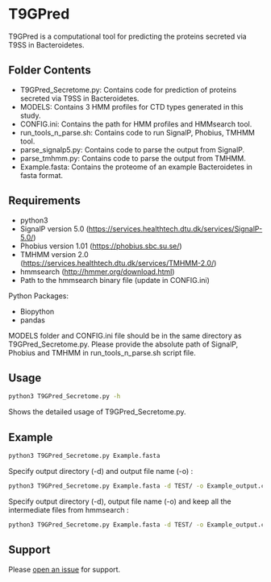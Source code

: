 # T9GPred

T9GPred is a computational tool for predicting the proteins secreted via T9SS in Bacteroidetes.

## Folder Contents
- T9GPred_Secretome.py: Contains code for prediction of proteins secreted via T9SS in Bacteroidetes.
- MODELS: Contains 3 HMM profiles for CTD types generated in this study. 
- CONFIG.ini: Contains the path for HMM profiles and HMMsearch tool.
- run_tools_n_parse.sh: Contains code to run SignalP, Phobius, TMHMM tool.
- parse_signalp5.py: Contains code to parse the output from SignalP.
- parse_tmhmm.py: Contains code to parse the output from TMHMM.
- Example.fasta: Contains the proteome of an example Bacteroidetes in fasta format.

## Requirements

- python3 
- SignalP version 5.0 (https://services.healthtech.dtu.dk/services/SignalP-5.0/)
- Phobius version 1.01 (https://phobius.sbc.su.se/)
- TMHMM version 2.0 (https://services.healthtech.dtu.dk/services/TMHMM-2.0/)
- hmmsearch (http://hmmer.org/download.html)
- Path to the hmmsearch binary file (update in CONFIG.ini)

Python Packages:
- Biopython 
- pandas

MODELS folder and CONFIG.ini file should be in the same directory as T9GPred_Secretome.py.
Please provide the absolute path of SignalP, Phobius and TMHMM in run_tools_n_parse.sh script file.

## Usage

```sh
python3 T9GPred_Secretome.py -h
```

Shows the detailed usage of T9GPred_Secretome.py.

## Example 

```sh
python3 T9GPred_Secretome.py Example.fasta
```
Specify output directory (-d) and output file name (-o) :

```sh
python3 T9GPred_Secretome.py Example.fasta -d TEST/ -o Example_output.csv
```

Specify output directory (-d), output file name (-o) and keep all the intermediate files from hmmsearch :

```sh
python3 T9GPred_Secretome.py Example.fasta -d TEST/ -o Example_output.csv --keep
```

## Support

Please [open an issue](https://github.com/asamallab/T9GPred/issues/new) for support.


